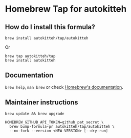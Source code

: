 # Homebrew Tap for autokitteh

## How do I install this formula?

```shell
brew install autokitteh/tap/autokitteh
```

Or

```shell
brew tap autokitteh/tap
brew install autokitteh
```

## Documentation

`brew help`, `man brew` or check [Homebrew's documentation](https://docs.brew.sh).

## Maintainer instructions

```shell
brew update && brew upgrade

HOMEBREW_GITHUB_API_TOKEN=github_pat_secret \
  brew bump-formula-pr autokitteh/tap/autokitteh \
  --no-fork --version <NEW-VERSION> [--dry-run]
```
